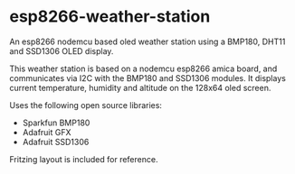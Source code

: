 # esp8266-weather-station
An esp8266 nodemcu based oled weather station using a BMP180, DHT11 and SSD1306 OLED display.

This weather station is based on a nodemcu esp8266 amica board, and communicates via I2C with the BMP180 and SSD1306 modules. It displays current temperature, humidity and altitude on the 128x64 oled screen.

Uses the following open source libraries:
- Sparkfun BMP180
- Adafruit GFX
- Adafruit SSD1306

Fritzing layout is included for reference.



